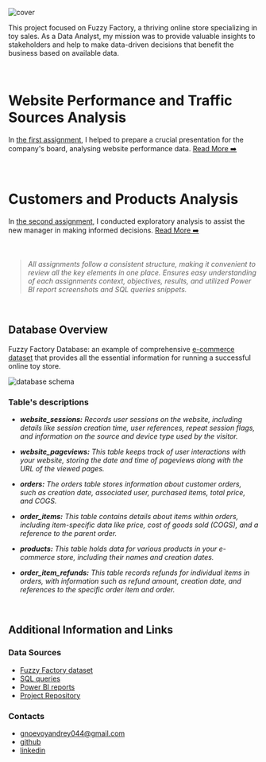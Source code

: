 ![cover](https://github.com/gnoevoy/Ecommerce_and_Web_Analytics/assets/43414592/f26f5eb5-874b-4951-ac88-dca7ea77a083)

This project focused on Fuzzy Factory, a thriving online store specializing in toy sales. As a Data Analyst, my mission was to provide valuable insights to stakeholders and help to make data-driven decisions that benefit the business based on available data.

</br>

# Website Performance and Traffic Sources Analysis
In [the first assignment](https://github.com/gnoevoy/Ecommerce_and_Web_Analytics/blob/main/Assignments%20/Web_performance_and_traffic.md), I helped to prepare a crucial presentation for the company's board, analysing website performance data. [Read More ➡️](https://github.com/gnoevoy/Ecommerce_and_Web_Analytics/blob/main/Assignments%20/Web_analytics.md)

</br>

# Customers and Products Analysis
In [the second assignment](https://github.com/gnoevoy/Ecommerce_and_Web_Analytics/blob/main/Assignments%20/Customers_and_products.md), I conducted exploratory analysis to assist the new manager in making informed decisions. [Read More ➡️](https://github.com/gnoevoy/Ecommerce_and_Web_Analytics/blob/main/Assignments%20/Customers_and_products.md)

</br>

> *All assignments follow a consistent structure, making it convenient to review all the key elements in one place. Ensures easy understanding of each assignments context, objectives, results, and utilized Power BI report screenshots and SQL queries snippets.*

</br>

## Database Overview
Fuzzy Factory Database: an example of comprehensive [e-commerce dataset](https://github.com/gnoevoy/Ecommerce_and_Web_Analytics/blob/main/FuzzyFactory_dataset.zip) that provides all the essential information for running a successful online toy store.

![database schema](https://github.com/gnoevoy/Ecommerce_and_Web_Analytics/assets/43414592/a2c69aae-9bb1-4e06-833d-2669de26cac9)

### Table's descriptions
- ***website_sessions:** Records user sessions on the website, including details like session creation time, user references, repeat session flags, and information on the source and device type used by the visitor.*

- ***website_pageviews:** This table keeps track of user interactions with your website, storing the date and time of pageviews along with the URL of the viewed pages.*
- ***orders:** The orders table stores information about customer orders, such as creation date, associated user, purchased items, total price, and COGS.*
- ***order_items:** This table contains details about items within orders, including item-specific data like price, cost of goods sold (COGS), and a reference to the parent order.*
- ***products:** This table holds data for various products in your e-commerce store, including their names and creation dates.*
- ***order_item_refunds:** This table records refunds for individual items in orders, with information such as refund amount, creation date, and references to the specific order item and order.*

</br>

## Additional Information and Links

### Data Sources
- [Fuzzy Factory dataset](https://github.com/gnoevoy/Ecommerce_and_Web_Analytics/blob/main/FuzzyFactory_dataset.zip)
- [SQL queries](https://github.com/gnoevoy/Ecommerce_and_Web_Analytics/tree/main/SQL_queries)
- [Power BI reports](https://github.com/gnoevoy/Ecommerce_and_Web_Analytics/blob/main/Power_BI_reports.zip)
- [Project Repository](https://github.com/gnoevoy/Ecommerce_and_Web_Analytics)

### Contacts
- gnoevoyandrey044@gmail.com
- [github](https://github.com/gnoevoy)
- [linkedin](https://www.linkedin.com/in/andreygnoevoy/)



















